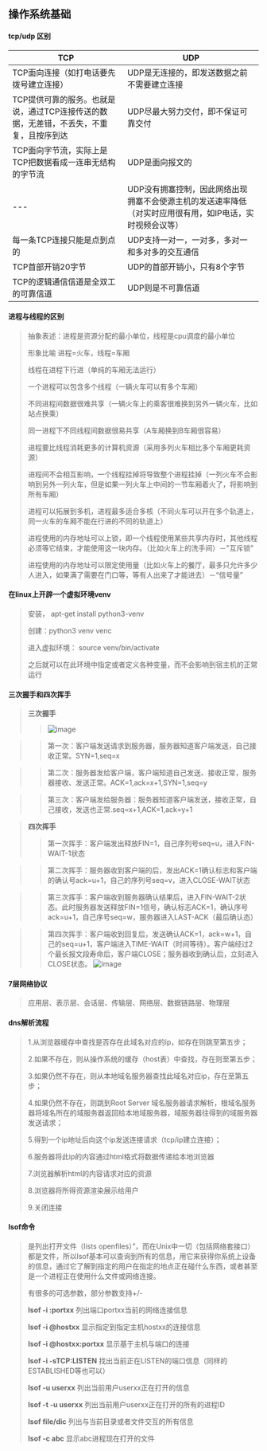 ## 操作系统基础

#### tcp/udp 区别

TCP | UDP
--- | ---
TCP面向连接（如打电话要先拨号建立连接）| UDP是无连接的，即发送数据之前不需要建立连接
TCP提供可靠的服务。也就是说，通过TCP连接传送的数据，无差错，不丢失，不重复，且按序到达 | UDP尽最大努力交付，即不保证可靠交付
TCP面向字节流，实际上是TCP把数据看成一连串无结构的字节流 | UDP是面向报文的
--- | UDP没有拥塞控制，因此网络出现拥塞不会使源主机的发送速率降低（对实时应用很有用，如IP电话，实时视频会议等）
每一条TCP连接只能是点到点的 | UDP支持一对一，一对多，多对一和多对多的交互通信
TCP首部开销20字节 | UDP的首部开销小，只有8个字节
TCP的逻辑通信信道是全双工的可靠信道 | UDP则是不可靠信道

#### 进程与线程的区别
>
> 抽象表述：进程是资源分配的最小单位，线程是cpu调度的最小单位
> 
> 形象比喻 进程=火车，线程=车厢
> 
> 线程在进程下行进（单纯的车厢无法运行）
> 
> 一个进程可以包含多个线程（一辆火车可以有多个车厢）
> 
> 不同进程间数据很难共享（一辆火车上的乘客很难换到另外一辆火车，比如站点换乘）
> 
> 同一进程下不同线程间数据很易共享（A车厢换到B车厢很容易）
> 
> 进程要比线程消耗更多的计算机资源（采用多列火车相比多个车厢更耗资源）
> 
> 进程间不会相互影响，一个线程挂掉将导致整个进程挂掉（一列火车不会影响到另外一列火车，但是如果一列火车上中间的一节车厢着火了，将影响到所有车厢）
> 
> 进程可以拓展到多机，进程最多适合多核（不同火车可以开在多个轨道上，同一火车的车厢不能在行进的不同的轨道上）
> 
> 进程使用的内存地址可以上锁，即一个线程使用某些共享内存时，其他线程必须等它结束，才能使用这一块内存。（比如火车上的洗手间）－"互斥锁"
> 
> 进程使用的内存地址可以限定使用量（比如火车上的餐厅，最多只允许多少人进入，如果满了需要在门口等，等有人出来了才能进去）－“信号量”

#### 在linux上开辟一个虚拟环境venv

> 安装， apt-get install python3-venv
> 
> 创建：python3 venv venc
> 
> 进入虚拟环境： source venv/bin/activate
> 
> 之后就可以在此环境中指定或者定义各种变量，而不会影响到宿主机的正常运行

#### 三次握手和四次挥手

> **三次握手**
>>![image](https://user-images.githubusercontent.com/84756119/120254262-021c9580-c2bc-11eb-985e-68adb101de75.png)

>> 第一次：客户端发送请求到服务器，服务器知道客户端发送，自己接收正常。SYN=1,seq=x

>> 第二次：服务器发给客户端，客户端知道自己发送、接收正常，服务器接收、发送正常。ACK=1,ack=x+1,SYN=1,seq=y

>> 第三次：客户端发给服务器：服务器知道客户端发送，接收正常，自己接收，发送也正常.seq=x+1,ACK=1,ack=y+1
>> 

> **四次挥手**
>> 
>> 第一次挥手：客户端发出释放FIN=1，自己序列号seq=u，进入FIN-WAIT-1状态

>> 第二次挥手：服务器收到客户端的后，发出ACK=1确认标志和客户端的确认号ack=u+1，自己的序列号seq=v，进入CLOSE-WAIT状态

>> 第三次挥手：客户端收到服务器确认结果后，进入FIN-WAIT-2状态。此时服务器发送释放FIN=1信号，确认标志ACK=1，确认序号ack=u+1，自己序号seq=w，服务器进入LAST-ACK（最后确认态）

>> 第四次挥手：客户端收到回复后，发送确认ACK=1，ack=w+1，自己的seq=u+1，客户端进入TIME-WAIT（时间等待）。客户端经过2个最长报文段寿命后，客户端CLOSE；服务器收到确认后，立刻进入CLOSE状态。
>> ![image](https://user-images.githubusercontent.com/84756119/120254155-c5e93500-c2bb-11eb-8cd9-368815680d13.png)

#### 7层网络协议

> 应用层、表示层、会话层、传输层、网络层、数据链路层、物理层

#### dns解析流程

> 1.从浏览器缓存中查找是否存在此域名对应的ip，如存在则跳至第五步；
> 
> 2.如果不存在，则从操作系统的缓存（host表）中查找，存在则至第五步；
> 
> 3.如果仍然不存在，则从本地域名服务器查找此域名对应ip，存在至第五步；
> 
> 4.如果仍然不存在，则跳到Root Server 域名服务器请求解析，根域名服务器将域名所在的域服务器返回给本地域服务器，域服务器往得到的域服务器发送请求；
> 
> 5.得到一个ip地址后向这个ip发送连接请求（tcp/ip建立连接）；
> 
> 6.服务器将此ip的内容通过html格式将数据传递给本地浏览器
> 
> 7.浏览器解析html的内容请求对应的资源
> 
> 8.浏览器将所得资源渲染展示给用户
> 
> 9.关闭连接

#### lsof命令

> 是列出打开文件（lists openfiles）”，而在Unix中一切（包括网络套接口）都是文件，所以lsof基本可以查询到所有的信息，用它来获得你系统上设备的信息，通过它了解到指定的用户在指定的地点正在碰什么东西，或者甚至是一个进程正在使用什么文件或网络连接。
> 
> 有很多的可选参数，部分参数支持+/-
> 
> **lsof -i :portxx**    列出端口portxx当前的网络连接信息
> 
> **lsof -i @hostxx**    显示指定到指定主机hostxx的连接信息
> 
> **lsof -i @hostxx:portxx**    显示基于主机与端口的连接
> 
> **lsof  -i -sTCP:LISTEN**  找出当前正在LISTEN的端口信息（同样的ESTABLISHED等也可以）
> 
> **lsof  -u userxx**    列出当前用户userxx正在打开的信息
> 
> **lsof  -t -u userxx**    列出当前用户userxx正在打开的所有的进程ID
> 
> **lsof  file/dic**    列出与当前目录或者文件交互的所有信息
> 
> **lsof -c abc** 显示abc进程现在打开的文件
